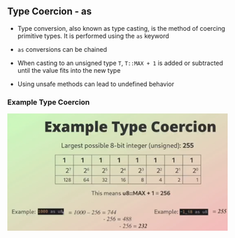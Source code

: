 ## Type Coercion - as

- Type conversion, also known as type casting, is the method of coercing
  primitive types. It is performed using the `as` keyword

- `as` conversions can be chained

- When casting to an unsigned type `T`, `T::MAX + 1` is added or subtracted
  until the value fits into the new type

- Using unsafe methods can lead to undefined behavior

### Example Type Coercion

<img src="./type_coercion_01.png" />
